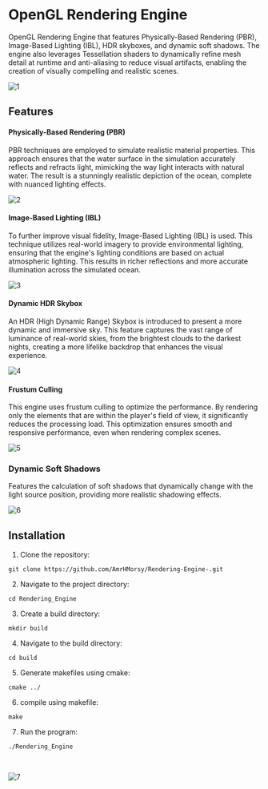 # OpenGL Rendering Engine

OpenGL Rendering Engine that features Physically-Based Rendering (PBR), Image-Based Lighting (IBL), HDR skyboxes, and dynamic soft shadows. The engine also leverages Tessellation shaders to dynamically refine mesh detail at runtime and anti-aliasing to reduce visual artifacts, enabling the creation of visually compelling and realistic scenes.

![1](https://github.com/AmrHMorsy/Rendering-Engine/assets/56271967/fb130eef-aa40-4ffd-b9f1-203691813edb)


## Features

#### Physically-Based Rendering (PBR)

PBR techniques are employed to simulate realistic material properties. This approach ensures that the water surface in the simulation accurately reflects and refracts light, mimicking the way light interacts with natural water. The result is a stunningly realistic depiction of the ocean, complete with nuanced lighting effects.

![2](https://github.com/AmrHMorsy/Rendering-Engine/assets/56271967/9b3b3cf6-e3b1-4920-bd46-1f22893a3176)

#### Image-Based Lighting (IBL)

To further improve visual fidelity, Image-Based Lighting (IBL) is used. This technique utilizes real-world imagery to provide environmental lighting, ensuring that the engine's lighting conditions are based on actual atmospheric lighting. This results in richer reflections and more accurate illumination across the simulated ocean.

![3](https://github.com/AmrHMorsy/Rendering-Engine/assets/56271967/8afa773a-ec4d-40d5-9bc3-37c9c323e321)

#### Dynamic HDR Skybox 

An HDR (High Dynamic Range) Skybox is introduced to present a more dynamic and immersive sky. This feature captures the vast range of luminance of real-world skies, from the brightest clouds to the darkest nights, creating a more lifelike backdrop that enhances the visual experience.

![4](https://github.com/AmrHMorsy/Rendering-Engine/assets/56271967/31a8dfd9-cb2d-470f-8046-9366c814b808)

#### Frustum Culling

This engine uses frustum culling to optimize the performance. By rendering only the elements that are within the player's field of view, it significantly reduces the processing load. This optimization ensures smooth and responsive performance, even when rendering complex scenes.

![5](https://github.com/AmrHMorsy/Rendering-Engine/assets/56271967/ad5f8732-3a4a-4ae4-8447-a708a480dc0a)

### Dynamic Soft Shadows

Features the calculation of soft shadows that dynamically change with the light source position, providing more realistic shadowing effects.

![6](https://github.com/AmrHMorsy/Rendering-Engine/assets/56271967/addef8a1-5271-40bb-bd55-4058e4c5d329)

## Installation

1. Clone the repository:
```
git clone https://github.com/AmrHMorsy/Rendering-Engine-.git
```
2. Navigate to the project directory: 
```
cd Rendering_Engine
```
3. Create a build directory: 
```
mkdir build
```
4. Navigate to the build directory: 
```
cd build
```
5. Generate makefiles using cmake: 
```
cmake ../
```
6. compile using makefile: 
```
make
```
7. Run the program: 
```
./Rendering_Engine
```
<br>

![7](https://github.com/AmrHMorsy/Rendering-Engine/assets/56271967/b89cf85a-225a-4529-ab44-aec8bfdf1408)
